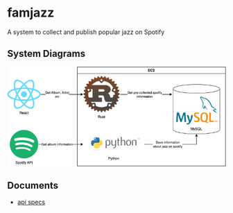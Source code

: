 # famjazz
A system to collect and publish popular jazz on Spotify

## System Diagrams
![system diagram](/diagram.png)

## Documents
- [api specs](https://ylafaro0310.github.io/famjazz/api/)